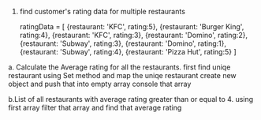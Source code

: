 1. find customer's rating data for multiple restaurants 
    
     ratingData = [
      {restaurant: 'KFC', rating:5}, 
      {restaurant: 'Burger King', rating:4},
      {restaurant: 'KFC', rating:3}, 
      {restaurant: 'Domino', rating:2},  
      {restaurant: 'Subway', rating:3},
      {restaurant: 'Domino', rating:1}, 
      {restaurant: 'Subway', rating:4},
      {restaurant: 'Pizza Hut', rating:5}
        ]

 a. Calculate the Average rating for all the restaurants. 
     first find uniqe restaurant using Set method and 
     map the uniqe restaurant create new object and push that into empty array 
     console that array
  
  b.List of all restaurants with average rating greater than or equal to 4. 
     using first array filter that array and find that average rating